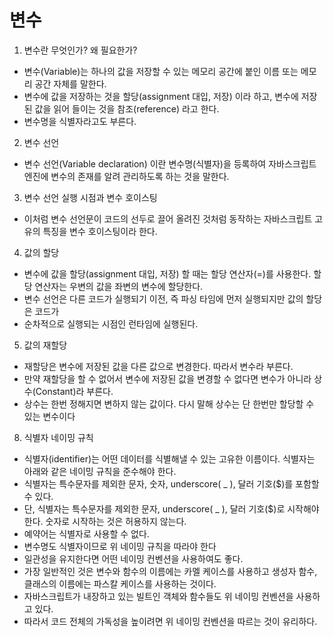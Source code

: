 # 변수

1. 변수란 무엇인가? 왜 필요한가?
- 변수(Variable)는 하나의 값을 저장할 수 있는 메모리 공간에 붙인 이름 또는 메모리 공간 자체를 말한다.
- 변수에 값을 저장하는 것을 할당(assignment 대입, 저장) 이라 하고, 변수에 저장된 값을 읽어 들이는 것을 참조(reference) 라고 한다. 
- 변수명을 식별자라고도 부른다.
 
2. 변수 선언
- 변수 선언(Variable declaration) 이란 변수명(식별자)을 등록하여 자바스크립트 엔진에 변수의 존재를 알려 관리하도록 하는 것을 말한다.

3. 변수 선언 실행 시점과 변수 호이스팅
- 이처럼 변수 선언문이 코드의 선두로 끌어 올려진 것처럼 동작하는 자바스크립트 고유의 특징을 변수 호이스팅이라 한다.

4. 값의 할당
- 변수에 값을 할당(assignment 대입, 저장) 할 때는 할당 연산자(=)를 사용한다. 할당 연산자는 우변의 값을 좌변의 변수에 할당한다. 
- 변수 선언은 다른 코드가 실행되기 이전, 즉 파싱 타임에 먼저 실행되지만 값의 할당은 코드가 
- 순차적으로 실행되는 시점인 런타임에 실행된다.

5. 값의 재할당
- 재할당은 변수에 저장된 값을 다른 값으로 변경한다. 따라서 변수라 부른다. 
- 만약 재할당을 할 수 없어서 변수에 저장된 값을 변경할 수 없다면 변수가 아니라 상수(Constant)라 부른다. 
- 상수는 한번 정해지면 변하지 않는 값이다. 다시 말해 상수는 단 한번만 할당할 수 있는 변수이다

8. 식별자 네이밍 규칙
- 식별자(identifier)는 어떤 데이터를 식별해낼 수 있는 고유한 이름이다. 식별자는 아래와 같은 네이밍 규칙을 준수해야 한다.
- 식별자는 특수문자를 제외한 문자, 숫자, underscore( _ ), 달러 기호($)를 포함할 수 있다.
- 단, 식별자는 특수문자를 제외한 문자, underscore( _ ), 달러 기호($)로 시작해야 한다. 숫자로 시작하는 것은 허용하지 않는다.
- 예약어는 식별자로 사용할 수 없다.
- 변수명도 식별자이므로 위 네이밍 규칙을 따라야 한다
- 일관성을 유지한다면 어떤 네이밍 컨벤션을 사용하여도 좋다. 
- 가장 일반적인 것은 변수와 함수의 이름에는 카멜 케이스를 사용하고 생성자 함수, 클래스의 이름에는 파스칼 케이스를 사용하는 것이다.
- 자바스크립트가 내장하고 있는 빌트인 객체와 함수들도 위 네이밍 컨벤션을 사용하고 있다. 
- 따라서 코드 전체의 가독성을 높이려면 위 네이밍 컨벤션을 따르는 것이 유리하다.
